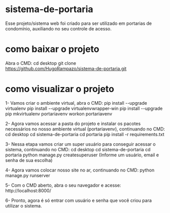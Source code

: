 # sistema-de-portaria
Esse projeto/sistema web foi criado para ser utilizado em portarias de condomínio, auxiliando no seu controle de acesso.

# como baixar o projeto
Abra o CMD:
cd desktop
git clone https://github.com/HugoRampazo/sistema-de-portaria.git

# como visualizar o projeto
1- Vamos criar o ambiente virtual, abra o CMD:
pip install --upgrade virtualenv
pip install --upgrade virtualenvwrapper-win
pip install --upgrade pip
mkvirtualenv portariavenv
workon portariavenv

2- Agora vamos acessar a pasta do projeto e instalar os pacotes necessários no nosso ambiente virtual (portariavenv), continuando no CMD:
cd desktop
cd sistema-de-portaria
cd portaria
pip install -r requirements.txt

3- Nessa etapa vamos criar um super usuário para conseguir acessar o sistema, continuando no CMD:
cd desktop
cd sistema-de-portaria
cd portaria
python manage.py createsuperuser
    (Informe um usuário, email e senha de sua escolha)

4- Agora vamos colocar nosso site no ar, continuando no CMD:
python manage.py runserver

5- Com o CMD aberto, abra o seu navegador e acesse:
http://localhost:8000/

6- Pronto, agora é só entrar com usuário e senha que você criou para utilizar o sistema.
